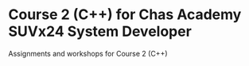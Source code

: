 # Course 2 (C++) for Chas Academy SUVx24 System Developer

Assignments and workshops for Course 2 (C++)
